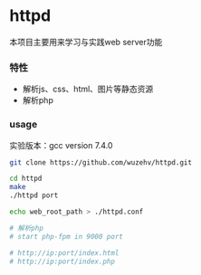 # httpd
本项目主要用来学习与实践web server功能

### 特性
* 解析js、css、html、图片等静态资源
* 解析php

### usage
实验版本：gcc version 7.4.0

```bash
git clone https://github.com/wuzehv/httpd.git

cd httpd
make
./httpd port

echo web_root_path > ./httpd.conf

# 解析php
# start php-fpm in 9000 port

# http://ip:port/index.html
# http://ip:port/index.php
```
